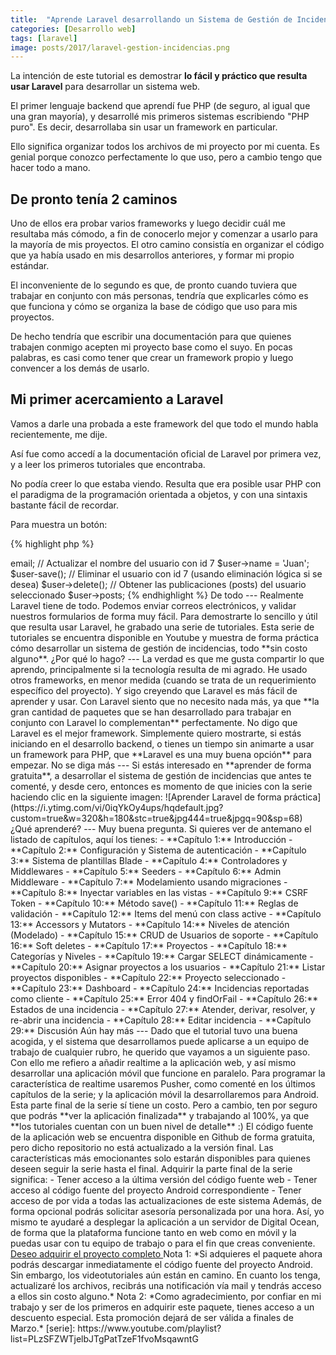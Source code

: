 ```yaml
---
title:  "Aprende Laravel desarrollando un Sistema de Gestión de Incidencias"
categories: [Desarrollo web]
tags: [laravel]
image: posts/2017/laravel-gestion-incidencias.png
---
```


La intención de este tutorial es demostrar **lo fácil y práctico que resulta usar Laravel** para desarrollar un sistema web.

El primer lenguaje backend que aprendí fue PHP (de seguro, al igual que una gran mayoría), y desarrollé mis primeros sistemas escribiendo "PHP puro". Es decir, desarrollaba sin usar un framework en particular. 

Ello significa organizar todos los archivos de mi proyecto por mi cuenta. Es genial porque conozco perfectamente lo que uso, pero a cambio tengo que hacer todo a mano.

De pronto tenía 2 caminos
---
Uno de ellos era probar varios frameworks y luego decidir cuál me resultaba más cómodo, a fin de conocerlo mejor y comenzar a usarlo para la mayoría de mis proyectos.
El otro camino consistía en organizar el código que ya había usado en mis desarrollos anteriores, y formar mi propio estándar.

El inconveniente de lo segundo es que, de pronto cuando tuviera que trabajar en conjunto con más personas, tendría que explicarles cómo es que funciona y cómo se organiza la base de código que uso para mis proyectos. 

De hecho tendría que escribir una documentación para que quienes trabajen conmigo acepten mi proyecto base como el suyo. En pocas palabras, es casi como tener que crear un framework propio y luego convencer a los demás de usarlo.

Mi primer acercamiento a Laravel
---
Vamos a darle una probada a este framework del que todo el mundo habla recientemente, me dije.

Así fue como accedí a la documentación oficial de Laravel por primera vez, y a leer los primeros tutoriales que encontraba.

No podía creer lo que estaba viendo. Resulta que era posible usar PHP con el paradigma de la programación orientada a objetos, y con una sintaxis bastante fácil de recordar.

Para muestra un botón:

{% highlight php %}
<?php

// Obtener el usuario con id 7
$user = User::find(7);

// Obtener el e-mail del usuario con id 7
$user->email;

// Actualizar el nombre del usuario con id 7
$user->name = 'Juan';
$user-save();

// Eliminar el usuario con id 7 (usando eliminación lógica si se desea)
$user->delete();

// Obtener las publicaciones (posts) del usuario seleccionado
$user->posts;
{% endhighlight %}

De todo
---
Realmente Laravel tiene de todo. 

Podemos enviar correos electrónicos, y validar nuestros formularios de forma muy fácil.

Para demostrarte lo sencillo y útil que resulta usar Laravel, he grabado una serie de tutoriales.

Esta serie de tutoriales se encuentra disponible en Youtube y muestra de forma práctica cómo desarrollar un sistema de gestión de incidencias, todo **sin costo alguno**.

¿Por qué lo hago?
---
La verdad es que me gusta compartir lo que aprendo, principalmente si la tecnología resulta de mi agrado.

He usado otros frameworks, en menor medida (cuando se trata de un requerimiento específico del proyecto). Y sigo creyendo que Laravel es más fácil de aprender y usar.

Con Laravel siento que no necesito nada más, ya que **la gran cantidad de paquetes que se han desarrollado para trabajar en conjunto con Laravel lo complementan** perfectamente.

No digo que Laravel es el mejor framework. Simplemente quiero mostrarte, si estás iniciando en el desarrollo backend, o tienes un tiempo sin animarte a usar un framework para PHP, que **Laravel es una muy buena opción** para empezar.

No se diga más
---
Si estás interesado en **aprender de forma gratuita**, a desarrollar el sistema de gestión de incidencias que antes te comenté, y desde cero, entonces es momento de que inicies con la serie haciendo clic en la siguiente imagen:

![Aprender Laravel de forma práctica](https://i.ytimg.com/vi/0iqYkOy4ups/hqdefault.jpg?custom=true&w=320&h=180&stc=true&jpg444=true&jpgq=90&sp=68)

¿Qué aprenderé?
---
Muy buena pregunta. 

Si quieres ver de antemano el listado de capítulos, aquí los tienes:

- **Capítulo 1:** Introducción
   
- **Capítulo 2:** Configuración y Sistema de autenticación
   
- **Capítulo 3:** Sistema de plantillas Blade
   
- **Capítulo 4:** Controladores y Middlewares
   
- **Capítulo 5:** Seeders
   
- **Capítulo 6:** Admin Middleware
   
- **Capítulo 7:** Modelamiento usando migraciones
   
- **Capítulo 8:** Inyectar variables en las vistas
   
- **Capítulo 9:** CSRF Token
   
- **Capítulo 10:** Método save()
   
- **Capítulo 11:** Reglas de validación
   
- **Capítulo 12:** Items del menú con class active
   
- **Capítulo 13:** Accessors y Mutators
   
- **Capítulo 14:** Niveles de atención (Modelado)
   
- **Capítulo 15:** CRUD de Usuarios de soporte
   
- **Capítulo 16:** Soft deletes
   
- **Capítulo 17:** Proyectos
   
- **Capítulo 18:** Categorías y Niveles
   
- **Capítulo 19:** Cargar SELECT dinámicamente
   
- **Capítulo 20:** Asignar proyectos a los usuarios
   
- **Capítulo 21:** Listar proyectos disponibles
   
- **Capítulo 22:** Proyecto seleccionado
   
- **Capítulo 23:** Dashboard
   
- **Capítulo 24:** Incidencias reportadas como cliente
   
- **Capítulo 25:** Error 404 y findOrFail
   
- **Capítulo 26:** Estados de una incidencia
   
- **Capítulo 27:** Atender, derivar, resolver, y re-abrir una incidencia
   
- **Capítulo 28:** Editar incidencia
   
- **Capítulo 29:** Discusión

Aún hay más
---
Dado que el tutorial tuvo una buena acogida, y el sistema que desarrollamos puede aplicarse a un equipo de trabajo de cualquier rubro, he querido que vayamos a un siguiente paso.

Con ello me refiero a añadir realtime a la aplicación web, y así mismo desarrollar una aplicación móvil que funcione en paralelo.

Para programar la característica de realtime usaremos Pusher, como comenté en los últimos capítulos de la serie; y la aplicación móvil la desarrollaremos para Android.

Esta parte final de la serie sí tiene un costo. Pero a cambio, ten por seguro que podrás **ver la aplicación finalizada** y trabajando al 100%, ya que **los tutoriales cuentan con un buen nivel de detalle** :)

El código fuente de la aplicación web se encuentra disponible en Github de forma gratuita, pero dicho repositorio no está actualizado a la versión final.

Las características más emocionantes solo estarán disponibles para quienes deseen seguir la serie hasta el final.

Adquirir la parte final de la serie significa:

- Tener acceso a la última versión del código fuente web
- Tener acceso al código fuente del proyecto Android correspondiente
- Tener acceso de por vida a todas las actualizaciones de este sistema

Además, de forma opcional podrás solicitar asesoría personalizada por una hora. 
Así, yo mismo te ayudaré a desplegar la aplicación a un servidor de Digital Ocean, de forma que la plataforma funcione tanto en web como en móvil y la puedas usar con tu equipo de trabajo o para el fin que creas conveniente.

<a class="button text-center" href="https://transactions.sendowl.com/products/524187/EFA78824/purchase" rel="nofollow">
	Deseo adquirir el proyecto completo
</a>
<script type="text/javascript" src="https://transactions.sendowl.com/assets/sendowl.js"></script>


Nota 1: *Si adquieres el paquete ahora podrás descargar inmediatamente el código fuente del proyecto Android. Sin embargo, los videotutoriales aún están en camino. En cuanto los tenga, actualizaré los archivos, recibrás una notificación vía mail y tendrás acceso a ellos sin costo alguno.*

Nota 2: *Como agradecimiento, por confiar en mi trabajo y ser de los primeros en adquirir este paquete, tienes acceso a un descuento especial. Esta promoción dejará de ser válida a finales de Marzo.*

[serie]: https://www.youtube.com/playlist?list=PLzSFZWTjelbJTgPatTzeF1fvoMsqawntG
